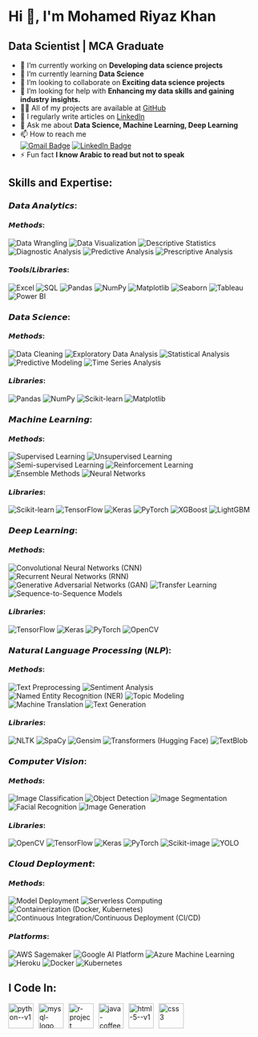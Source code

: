 # Hi 👋, I'm Mohamed Riyaz Khan
## Data Scientist | MCA Graduate
- 🔭 I’m currently working on **Developing data science projects**
- 🌱 I’m currently learning **Data Science**
- 👯 I’m looking to collaborate on **Exciting data science projects**
- 🤝 I’m looking for help with **Enhancing my data skills and gaining industry insights.**
- 👨‍💻 All of my projects are available at [GitHub](https://github.com/Riyaz18?tab=repositories)
- 📝 I regularly write articles on [LinkedIn](https://www.linkedin.com/in/mohamedriyazkhan/)
- 💬 Ask me about **Data Science, Machine Learning, Deep Learning**
- 📫 How to reach me <br>
  <a href="mailto:nmohamedriyazkhan@gmail.com"><img src="https://img.shields.io/badge/Gmail-D14836?style=for-the-badge&logo=gmail&logoColor=white" alt="Gmail Badge"></a>
  <a href="https://www.linkedin.com/in/mohamedriyazkhan/"><img src="https://img.shields.io/badge/LinkedIn-0077B5?style=for-the-badge&logo=linkedin&logoColor=white" alt="LinkedIn Badge"></a>
- ⚡ Fun fact **I know Arabic to read but not to speak**
## Skills and Expertise:

### 𝘿𝙖𝙩𝙖 𝘼𝙣𝙖𝙡𝙮𝙩𝙞𝙘𝙨:

#### 𝙈𝙚𝙩𝙝𝙤𝙙𝙨:
![Data Wrangling](https://img.shields.io/badge/Data%20Wrangling-blue) 
![Data Visualization](https://img.shields.io/badge/Data%20Visualization-brightgreen) 
![Descriptive Statistics](https://img.shields.io/badge/Descriptive%20Statistics-yellow) 
![Diagnostic Analysis](https://img.shields.io/badge/Diagnostic%20Analysis-red) 
![Predictive Analysis](https://img.shields.io/badge/Predictive%20Analysis-orange) 
![Prescriptive Analysis](https://img.shields.io/badge/Prescriptive%20Analysis-violet)

#### 𝙏𝙤𝙤𝙡𝙨/𝙇𝙞𝙗𝙧𝙖𝙧𝙞𝙚𝙨:
![Excel](https://img.shields.io/badge/Excel-217346) 
![SQL](https://img.shields.io/badge/SQL-336791) 
![Pandas](https://img.shields.io/badge/Pandas-150458) 
![NumPy](https://img.shields.io/badge/NumPy-013243) 
![Matplotlib](https://img.shields.io/badge/Matplotlib-11557C) 
![Seaborn](https://img.shields.io/badge/Seaborn-5C81E6) 
![Tableau](https://img.shields.io/badge/Tableau-E97627) 
![Power BI](https://img.shields.io/badge/Power%20BI-F2C811)

### 𝘿𝙖𝙩𝙖 𝙎𝙘𝙞𝙚𝙣𝙘𝙚:

#### 𝙈𝙚𝙩𝙝𝙤𝙙𝙨:
![Data Cleaning](https://img.shields.io/badge/Data%20Cleaning-008000) 
![Exploratory Data Analysis](https://img.shields.io/badge/Exploratory%20Data%20Analysis-4B8BBE) 
![Statistical Analysis](https://img.shields.io/badge/Statistical%20Analysis-FF4500) 
![Predictive Modeling](https://img.shields.io/badge/Predictive%20Modeling-FF6347) 
![Time Series Analysis](https://img.shields.io/badge/Time%20Series%20Analysis-4682B4)

#### 𝙇𝙞𝙗𝙧𝙖𝙧𝙞𝙚𝙨:
![Pandas](https://img.shields.io/badge/Pandas-130654) 
![NumPy](https://img.shields.io/badge/NumPy-013243) 
![Scikit-learn](https://img.shields.io/badge/Scikit--learn-F7931E) 
![Matplotlib](https://img.shields.io/badge/Matplotlib-11557C)

### 𝙈𝙖𝙘𝙝𝙞𝙣𝙚 𝙇𝙚𝙖𝙧𝙣𝙞𝙣𝙜:

#### 𝙈𝙚𝙩𝙝𝙤𝙙𝙨:
![Supervised Learning](https://img.shields.io/badge/Supervised%20Learning-008080) 
![Unsupervised Learning](https://img.shields.io/badge/Unsupervised%20Learning-800080) 
![Semi-supervised Learning](https://img.shields.io/badge/Semi--supervised%20Learning-2E8B57) 
![Reinforcement Learning](https://img.shields.io/badge/Reinforcement%20Learning-6A5ACD) 
![Ensemble Methods](https://img.shields.io/badge/Ensemble%20Methods-DC143C) 
![Neural Networks](https://img.shields.io/badge/Neural%20Networks-FF8C00)

#### 𝙇𝙞𝙗𝙧𝙖𝙧𝙞𝙚𝙨:
![Scikit-learn](https://img.shields.io/badge/Scikit--learn-F7931E) 
![TensorFlow](https://img.shields.io/badge/TensorFlow-FF6F00) 
![Keras](https://img.shields.io/badge/Keras-D00000) 
![PyTorch](https://img.shields.io/badge/PyTorch-EE4C2C) 
![XGBoost](https://img.shields.io/badge/XGBoost-AA4D2B) 
![LightGBM](https://img.shields.io/badge/LightGBM-68BA55)

### 𝘿𝙚𝙚𝙥 𝙇𝙚𝙖𝙧𝙣𝙞𝙣𝙜:

#### 𝙈𝙚𝙩𝙝𝙤𝙙𝙨:
![Convolutional Neural Networks (CNN)](https://img.shields.io/badge/Convolutional%20Neural%20Networks%20(CNN)-FF1493) 
![Recurrent Neural Networks (RNN)](https://img.shields.io/badge/Recurrent%20Neural%20Networks%20(RNN)-483D8B) 
![Generative Adversarial Networks (GAN)](https://img.shields.io/badge/Generative%20Adversarial%20Networks%20(GAN)-DAA520) 
![Transfer Learning](https://img.shields.io/badge/Transfer%20Learning-8B0000) 
![Sequence-to-Sequence Models](https://img.shields.io/badge/Sequence--to--Sequence%20Models-FF4500)

#### 𝙇𝙞𝙗𝙧𝙖𝙧𝙞𝙚𝙨:
![TensorFlow](https://img.shields.io/badge/TensorFlow-FF6F00) 
![Keras](https://img.shields.io/badge/Keras-D00000) 
![PyTorch](https://img.shields.io/badge/PyTorch-EE4C2C) 
![OpenCV](https://img.shields.io/badge/OpenCV-5C3EE8)

### 𝙉𝙖𝙩𝙪𝙧𝙖𝙡 𝙇𝙖𝙣𝙜𝙪𝙖𝙜𝙚 𝙋𝙧𝙤𝙘𝙚𝙨𝙨𝙞𝙣𝙜 (𝙉𝙇𝙋):

#### 𝙈𝙚𝙩𝙝𝙤𝙙𝙨:
![Text Preprocessing](https://img.shields.io/badge/Text%20Preprocessing-9ACD32) 
![Sentiment Analysis](https://img.shields.io/badge/Sentiment%20Analysis-1E90FF) 
![Named Entity Recognition (NER)](https://img.shields.io/badge/Named%20Entity%20Recognition%20(NER)-32CD32) 
![Topic Modeling](https://img.shields.io/badge/Topic%20Modeling-8A2BE2) 
![Machine Translation](https://img.shields.io/badge/Machine%20Translation-DA70D6) 
![Text Generation](https://img.shields.io/badge/Text%20Generation-9932CC)

#### 𝙇𝙞𝙗𝙧𝙖𝙧𝙞𝙚𝙨:
![NLTK](https://img.shields.io/badge/NLTK-99CC00) 
![SpaCy](https://img.shields.io/badge/SpaCy-2A9D8F) 
![Gensim](https://img.shields.io/badge/Gensim-FFD700) 
![Transformers (Hugging Face)](https://img.shields.io/badge/Transformers%20(Hugging%20Face)-FF7F50) 
![TextBlob](https://img.shields.io/badge/TextBlob-F08080)

### 𝘾𝙤𝙢𝙥𝙪𝙩𝙚𝙧 𝙑𝙞𝙨𝙞𝙤𝙣:

#### 𝙈𝙚𝙩𝙝𝙤𝙙𝙨:
![Image Classification](https://img.shields.io/badge/Image%20Classification-FF6347) 
![Object Detection](https://img.shields.io/badge/Object%20Detection-ADFF2F) 
![Image Segmentation](https://img.shields.io/badge/Image%20Segmentation-FFD700) 
![Facial Recognition](https://img.shields.io/badge/Facial%20Recognition-20B2AA) 
![Image Generation](https://img.shields.io/badge/Image%20Generation-FF4500)

#### 𝙇𝙞𝙗𝙧𝙖𝙧𝙞𝙚𝙨:
![OpenCV](https://img.shields.io/badge/OpenCV-5C3EE8) 
![TensorFlow](https://img.shields.io/badge/TensorFlow-FF6F00) 
![Keras](https://img.shields.io/badge/Keras-D00000) 
![PyTorch](https://img.shields.io/badge/PyTorch-EE4C2C) 
![Scikit-image](https://img.shields.io/badge/Scikit--image-696969) 
![YOLO](https://img.shields.io/badge/YOLO-8A2BE2)

### 𝘾𝙡𝙤𝙪𝙙 𝘿𝙚𝙥𝙡𝙤𝙮𝙢𝙚𝙣𝙩:

#### 𝙈𝙚𝙩𝙝𝙤𝙙𝙨:
![Model Deployment](https://img.shields.io/badge/Model%20Deployment-87CEFA) 
![Serverless Computing](https://img.shields.io/badge/Serverless%20Computing-00FA9A) 
![Containerization (Docker, Kubernetes)](https://img.shields.io/badge/Containerization%20(Docker,%20Kubernetes)-DC143C) 
![Continuous Integration/Continuous Deployment (CI/CD)](https://img.shields.io/badge/Continuous%20Integration/Continuous%20Deployment%20(CI/CD)-FF6347)

#### 𝙋𝙡𝙖𝙩𝙛𝙤𝙧𝙢𝙨:
![AWS Sagemaker](https://img.shields.io/badge/AWS%20Sagemaker-FF9900) 
![Google AI Platform](https://img.shields.io/badge/Google%20AI%20Platform-4285F4) 
![Azure Machine Learning](https://img.shields.io/badge/Azure%20Machine%20Learning-0078D7) 
![Heroku](https://img.shields.io/badge/Heroku-6762A6) 
![Docker](https://img.shields.io/badge/Docker-2496ED) 
![Kubernetes](https://img.shields.io/badge/Kubernetes-326CE5)
## I Code In:
<div style="display: flex; gap: 10px;"><img width="50" height="50" src="https://img.icons8.com/color/48/python--v1.png" alt="python--v1"/><img width="50" height="50" src="https://img.icons8.com/fluency/48/mysql-logo.png" alt="mysql-logo"/><img width="50" height="50" src="https://img.icons8.com/fluency/48/r-project.png" alt="r-project"/><img width="50" height="50" src="https://img.icons8.com/color/48/java-coffee-cup-logo--v1.png" alt="java-coffee-cup-logo--v1"/><img width="50" height="50" src="https://img.icons8.com/color/48/html-5--v1.png" alt="html-5--v1"/><img width="50" height="50" src="https://img.icons8.com/color/48/css3.png" alt="css3"/></div>



